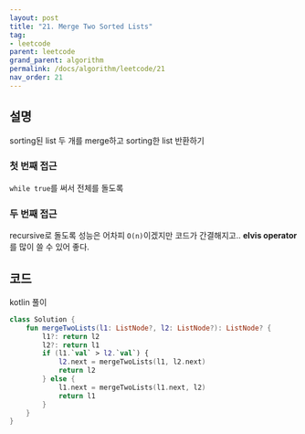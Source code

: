 ```yaml
---
layout: post
title: "21. Merge Two Sorted Lists"
tag:
- leetcode
parent: leetcode
grand_parent: algorithm
permalink: /docs/algorithm/leetcode/21
nav_order: 21
---
```


## 설명
sorting된 list 두 개를 merge하고 sorting한 list 반환하기

### 첫 번째 접근
`while true`를 써서 전체를 돌도록

### 두 번째 접근
recursive로 돌도록
성능은 어차피 `O(n)`이겠지만 코드가 간결해지고.. **elvis operator**를 많이 쓸 수 있어 좋다.


## 코드  
kotlin 풀이  
```kotlin
class Solution {
    fun mergeTwoLists(l1: ListNode?, l2: ListNode?): ListNode? {
        l1?: return l2
        l2?: return l1
        if (l1.`val` > l2.`val`) {
            l2.next = mergeTwoLists(l1, l2.next)
            return l2
        } else {
            l1.next = mergeTwoLists(l1.next, l2)
            return l1
        }
    }
}
```